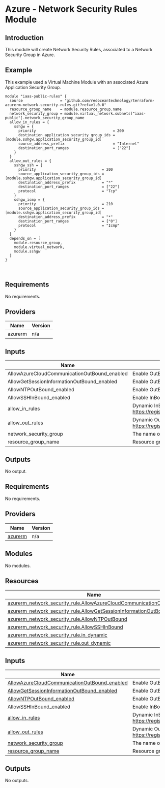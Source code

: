 # Azure - Network Security Rules Module

## Introduction

This module will create Network Security Rules, associated to a Network Security Group in Azure.

## Example

This example used a Virtual Machine Module with an associated Azure Application Security Group.

```
module "iaas-public-rules" {
  source                 = "github.com/redoceantechnology/terraform-azurerm-network-security-rules.git?ref=v1.0.0"
  resource_group_name    = module.resource_group.name
  network_security_group = module.virtual_network.subnets["iaas-public"].network_security_group_name
  allow_in_rules = {
    sshgw = {
      priority                                   = 200
      destination_application_security_group_ids = [module.sshgw.application_security_group_id]
      source_address_prefix                      = "Internet"
      destination_port_ranges                    = ["22"]
    }
  }
  allow_out_rules = {
    sshgw_ssh = {
      priority                              = 200
      source_application_security_group_ids = [module.sshgw.application_security_group_id]
      destination_address_prefix            = "*"
      destination_port_ranges               = ["22"]
      protocol                              = "Tcp"
    }
    sshgw_icmp = {
      priority                              = 210
      source_application_security_group_ids = [module.sshgw.application_security_group_id]
      destination_address_prefix            = "*"
      destination_port_ranges               = ["0"]
      protocol                              = "Icmp"
    }
  }
  depends_on = [
    module.resource_group,
    module.virtual_network,
    module.sshgw
  ]
}
```
<br />

<!--- BEGIN_TF_DOCS --->
## Requirements

No requirements.

## Providers

| Name | Version |
|------|---------|
| azurerm | n/a |

## Inputs

| Name | Description | Type | Default | Required |
|------|-------------|------|---------|:--------:|
| AllowAzureCloudCommunicationOutBound\_enabled | Enable OutBound port 443 to AzureCloud (Priority 110) | `bool` | `false` | no |
| AllowGetSessionInformationOutBound\_enabled | Enable OutBound port 80/443 to Internet (Priority 100) | `bool` | `false` | no |
| AllowNTPOutBound\_enabled | Enable OutBound NTP (123) to Internet (Priority 120) | `bool` | `false` | no |
| AllowSSHInBound\_enabled | Enable InBound SSH from Internet (Priority 100) | `bool` | `false` | no |
| allow\_in\_rules | Dynamic InBound rules, check out https://registry.terraform.io/providers/hashicorp/azurerm/latest/docs/resources/network_security_rule | `map(any)` | `{}` | no |
| allow\_out\_rules | Dynamic OutBound rules, check out https://registry.terraform.io/providers/hashicorp/azurerm/latest/docs/resources/network_security_rule | `map(any)` | `{}` | no |
| network\_security\_group | The name of the Network Security Group that we want to attach the rule to | `string` | n/a | yes |
| resource\_group\_name | Resource group name | `string` | n/a | yes |

## Outputs

No output.

<!--- END_TF_DOCS --->
<!-- BEGIN_TF_DOCS -->
## Requirements

No requirements.

## Providers

| Name | Version |
|------|---------|
| <a name="provider_azurerm"></a> [azurerm](#provider\_azurerm) | n/a |

## Modules

No modules.

## Resources

| Name | Type |
|------|------|
| [azurerm_network_security_rule.AllowAzureCloudCommunicationOutBound](https://registry.terraform.io/providers/hashicorp/azurerm/latest/docs/resources/network_security_rule) | resource |
| [azurerm_network_security_rule.AllowGetSessionInformationOutBound](https://registry.terraform.io/providers/hashicorp/azurerm/latest/docs/resources/network_security_rule) | resource |
| [azurerm_network_security_rule.AllowNTPOutBound](https://registry.terraform.io/providers/hashicorp/azurerm/latest/docs/resources/network_security_rule) | resource |
| [azurerm_network_security_rule.AllowSSHInBound](https://registry.terraform.io/providers/hashicorp/azurerm/latest/docs/resources/network_security_rule) | resource |
| [azurerm_network_security_rule.in_dynamic](https://registry.terraform.io/providers/hashicorp/azurerm/latest/docs/resources/network_security_rule) | resource |
| [azurerm_network_security_rule.out_dynamic](https://registry.terraform.io/providers/hashicorp/azurerm/latest/docs/resources/network_security_rule) | resource |

## Inputs

| Name | Description | Type | Default | Required |
|------|-------------|------|---------|:--------:|
| <a name="input_AllowAzureCloudCommunicationOutBound_enabled"></a> [AllowAzureCloudCommunicationOutBound\_enabled](#input\_AllowAzureCloudCommunicationOutBound\_enabled) | Enable OutBound port 443 to AzureCloud (Priority 110) | `bool` | `false` | no |
| <a name="input_AllowGetSessionInformationOutBound_enabled"></a> [AllowGetSessionInformationOutBound\_enabled](#input\_AllowGetSessionInformationOutBound\_enabled) | Enable OutBound port 80/443 to Internet (Priority 100) | `bool` | `false` | no |
| <a name="input_AllowNTPOutBound_enabled"></a> [AllowNTPOutBound\_enabled](#input\_AllowNTPOutBound\_enabled) | Enable OutBound NTP (123) to Internet (Priority 120) | `bool` | `false` | no |
| <a name="input_AllowSSHInBound_enabled"></a> [AllowSSHInBound\_enabled](#input\_AllowSSHInBound\_enabled) | Enable InBound SSH from Internet (Priority 100) | `bool` | `false` | no |
| <a name="input_allow_in_rules"></a> [allow\_in\_rules](#input\_allow\_in\_rules) | Dynamic InBound rules, check out https://registry.terraform.io/providers/hashicorp/azurerm/latest/docs/resources/network_security_rule | `map(any)` | `{}` | no |
| <a name="input_allow_out_rules"></a> [allow\_out\_rules](#input\_allow\_out\_rules) | Dynamic OutBound rules, check out https://registry.terraform.io/providers/hashicorp/azurerm/latest/docs/resources/network_security_rule | `map(any)` | `{}` | no |
| <a name="input_network_security_group"></a> [network\_security\_group](#input\_network\_security\_group) | The name of the Network Security Group that we want to attach the rule to | `string` | n/a | yes |
| <a name="input_resource_group_name"></a> [resource\_group\_name](#input\_resource\_group\_name) | Resource group name | `string` | n/a | yes |

## Outputs

No outputs.
<!-- END_TF_DOCS -->